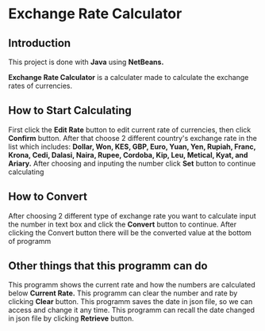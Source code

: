 # Exchange Rate Calculator
## Introduction
This project is done with **Java** using **NetBeans.**

**Exchange Rate Calculator** is a calculater made to calculate the exchange rates of currencies.

## How to Start Calculating
First click the **Edit Rate** button to edit current rate of currencies, then click **Confirm** button.
After that choose 2 different country's exchange rate in the list which includes:
**Dollar, Won, KES, GBP, Euro, Yuan, Yen, Rupiah, Franc, Krona, Cedi, Dalasi, Naira, Rupee, Cordoba, Kip, Leu, Metical, Kyat, and Ariary.**
After choosing and inputing the number click **Set** button to continue calculating

## How to Convert
After choosing 2 different type of exchange rate you want to calculate
input the number in text box and click the **Convert** button to continue.
After clicking the Convert button there will be the converted value at the bottom of programm

## Other things that this programm can do
This programm shows the current rate and how the numbers are calculated below **Current Rate.**
This programm can clear the number and rate by clicking **Clear** button.
This programm saves the date in json file, so we can access and change it any time.
This programm can recall the date changed in json file by clicking **Retrieve** button.
